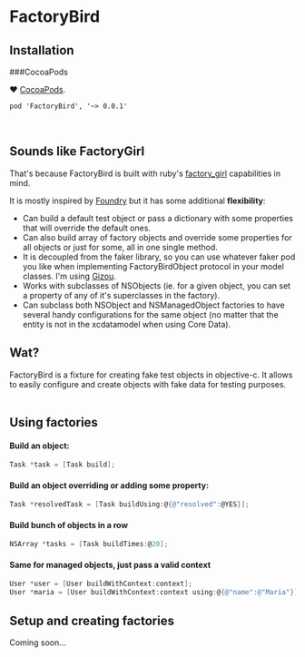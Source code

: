 # FactoryBird

Installation
---------

###CocoaPods

♥ [CocoaPods](http://cocoapods.org/).

``` pod 'FactoryBird', '~> 0.0.1' ```

<br/>



Sounds like FactoryGirl
---------

That's because FactoryBird is built with ruby's [factory_girl](https://github.com/thoughtbot/factory_girl) capabilities in mind. 

It is mostly inspired by [Foundry](https://github.com/smyrgl/Foundry) but it has some additional __flexibility__: 

*    Can build a default test object or pass a dictionary with some properties that will override the default ones. 
*    Can also build array of factory objects and override some properties for all objects or just for some, all in one single method. 
*    It is decoupled from the faker library, so you can use whatever faker pod you like when implementing FactoryBirdObject protocol in your model classes. I'm using [Gizou](https://github.com/smyrgl/Gizou). 
*    Works with subclasses of NSObjects (ie. for a given object, you can set a property of any of it's superclasses in the factory).
*    Can subclass both NSObject and NSManagedObject factories to have several handy configurations for the same object (no matter that the entity is not in the xcdatamodel when using Core Data).    

## Wat?
FactoryBird is a fixture for creating fake test objects in objective-c. It allows to easily configure and create objects with fake data for testing purposes.    
<br/>


Using factories
---------

#### Build an object:

``` objective-c
Task *task = [Task build];
```

#### Build an object overriding or adding some property:

``` objective-c
Task *resolvedTask = [Task buildUsing:@{@"resolved":@YES}];
```
	
#### Build bunch of objects in a row

``` objective-c
NSArray *tasks = [Task buildTimes:@20];
```

#### Same for managed objects, just pass a valid context

``` objective-c
User *user = [User buildWithContext:context];
User *maria = [User buildWithContext:context using:@{@"name":@"Maria"}];
```

Setup and creating factories
---------
Coming soon... 
